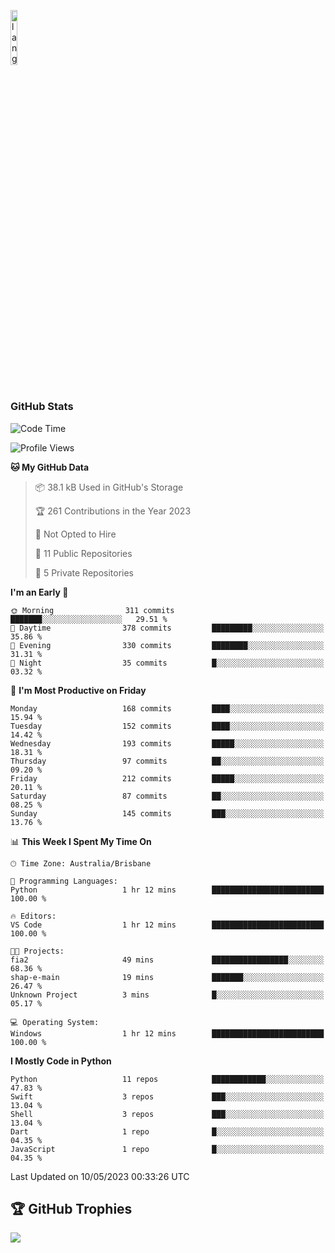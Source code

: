 <p align="left"><img width=15%" src="https://github.com/alansmathew/alansmathew/raw/master/lang.gif" alt="lang image here" /></p>

# <h3 align="left">GitHub Stats</h3>

<!--START_SECTION:waka-->
![Code Time](http://img.shields.io/badge/Code%20Time-208%20hrs%2053%20mins-blue)

![Profile Views](http://img.shields.io/badge/Profile%20Views-1-blue)

**🐱 My GitHub Data** 

> 📦 38.1 kB Used in GitHub's Storage 
 > 
> 🏆 261 Contributions in the Year 2023
 > 
> 🚫 Not Opted to Hire
 > 
> 📜 11 Public Repositories 
 > 
> 🔑 5 Private Repositories 
 > 
**I'm an Early 🐤** 

```text
🌞 Morning                311 commits         ███████░░░░░░░░░░░░░░░░░░   29.51 % 
🌆 Daytime                378 commits         █████████░░░░░░░░░░░░░░░░   35.86 % 
🌃 Evening                330 commits         ████████░░░░░░░░░░░░░░░░░   31.31 % 
🌙 Night                  35 commits          █░░░░░░░░░░░░░░░░░░░░░░░░   03.32 % 
```
📅 **I'm Most Productive on Friday** 

```text
Monday                   168 commits         ████░░░░░░░░░░░░░░░░░░░░░   15.94 % 
Tuesday                  152 commits         ████░░░░░░░░░░░░░░░░░░░░░   14.42 % 
Wednesday                193 commits         █████░░░░░░░░░░░░░░░░░░░░   18.31 % 
Thursday                 97 commits          ██░░░░░░░░░░░░░░░░░░░░░░░   09.20 % 
Friday                   212 commits         █████░░░░░░░░░░░░░░░░░░░░   20.11 % 
Saturday                 87 commits          ██░░░░░░░░░░░░░░░░░░░░░░░   08.25 % 
Sunday                   145 commits         ███░░░░░░░░░░░░░░░░░░░░░░   13.76 % 
```


📊 **This Week I Spent My Time On** 

```text
🕑︎ Time Zone: Australia/Brisbane

💬 Programming Languages: 
Python                   1 hr 12 mins        █████████████████████████   100.00 % 

🔥 Editors: 
VS Code                  1 hr 12 mins        █████████████████████████   100.00 % 

🐱‍💻 Projects: 
fia2                     49 mins             █████████████████░░░░░░░░   68.36 % 
shap-e-main              19 mins             ███████░░░░░░░░░░░░░░░░░░   26.47 % 
Unknown Project          3 mins              █░░░░░░░░░░░░░░░░░░░░░░░░   05.17 % 

💻 Operating System: 
Windows                  1 hr 12 mins        █████████████████████████   100.00 % 
```

**I Mostly Code in Python** 

```text
Python                   11 repos            ████████████░░░░░░░░░░░░░   47.83 % 
Swift                    3 repos             ███░░░░░░░░░░░░░░░░░░░░░░   13.04 % 
Shell                    3 repos             ███░░░░░░░░░░░░░░░░░░░░░░   13.04 % 
Dart                     1 repo              █░░░░░░░░░░░░░░░░░░░░░░░░   04.35 % 
JavaScript               1 repo              █░░░░░░░░░░░░░░░░░░░░░░░░   04.35 % 
```




 Last Updated on 10/05/2023 00:33:26 UTC
<!--END_SECTION:waka-->

## 🏆 GitHub Trophies

![](https://github-profile-trophy.vercel.app/?username=samh06&theme=discord&no-frame=true&no-bg=false&margin-w=4)
